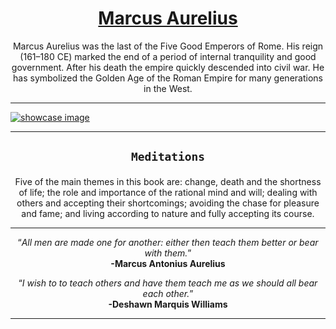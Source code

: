 

<div align="center">
  
  <h1>
    <a href="https://www.youtube.com/watch?v=oc358254_40">
    Marcus Aurelius
    </a>
  </h1>
  <div>
    
    
  Marcus Aurelius was the last of the Five Good Emperors of Rome. 
  His reign (161–180 CE) marked the end of a period of internal tranquility and good government. 
  After his death the empire quickly descended 
  into civil war. He has symbolized the Golden Age of the Roman Empire for many generations in the West.
    
    
  </div>
  
  
</div>

<hr>


[![showcase image](https://github.com/MarquisTheCoder/marcus-aurelius-memorabilia/blob/main/images/marcus.png)](https://marquisthecoder.github.io/marcus-aurelius-memorabilia/)
<hr>

<div align="center"> 
  
  <h2>
    
    Meditations
    
  </h2>
  
  
  
  Five of the main themes in this book are: change, death and the shortness of life; the role and importance of the     rational mind and will; dealing with others and accepting their shortcomings; avoiding the chase for pleasure and     fame; and living according to nature and fully accepting its course.
  
 </div>
 
 <hr>
 
 <div align="center">
  
  <q><i>All men are made one for another: either then teach them better or bear with them.</i></q>
  <br>
  <strong>-Marcus Antonius Aurelius</strong>
  
  <q><i>I wish to to teach others and have them teach me as we should all bear each other.</i></q>
  <br>
  <strong>-Deshawn Marquis Williams</strong>
  
</div>
<hr>

